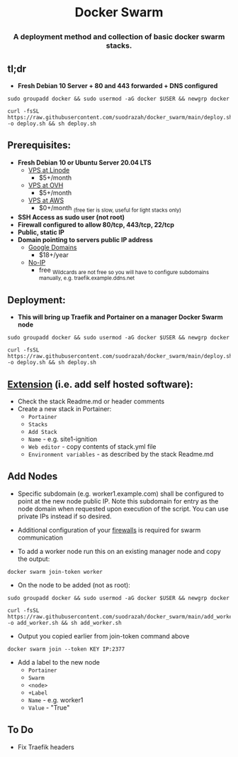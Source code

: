 # <p align="center">Docker Swarm</p>
### <p align="center">A deployment method and collection of basic docker swarm stacks.</p>

## tl;dr
* **Fresh Debian 10 Server + 80 and 443 forwarded + DNS configured**
```
sudo groupadd docker && sudo usermod -aG docker $USER && newgrp docker
```
```
curl -fsSL https://raw.githubusercontent.com/suodrazah/docker_swarm/main/deploy.sh -o deploy.sh && sh deploy.sh
```

## Prerequisites:
* **Fresh Debian 10 or Ubuntu Server 20.04 LTS**
  * [VPS at Linode](https://www.linode.com/products/shared/)
    * $5+/month
  * [VPS at OVH](https://ca.ovh.com/au/order/vps/)
    * $5+/month
  * [VPS at AWS](https://ca.ovh.com/au/order/vps/)
    * $0+/month <sub>(free tier is slow, useful for light stacks only)</sub>
* **SSH Access as sudo user (not root)**
* **Firewall configured to allow 80/tcp, 443/tcp, 22/tcp**
* **Public, static IP**
* **Domain pointing to servers public IP address**
  * [Google Domains](https://domains.google.com/)
    * $18+/year
  * [No-IP](https://domains.google.com/)
    * free <sub>Wildcards are not free so you will have to configure subdomains manually, e.g. traefik.example.ddns.net</sub>

## Deployment:
* **This will bring up Traefik and Portainer on a manager Docker Swarm node**
```
sudo groupadd docker && sudo usermod -aG docker $USER && newgrp docker
```
```
curl -fsSL https://raw.githubusercontent.com/suodrazah/docker_swarm/main/deploy.sh -o deploy.sh && sh deploy.sh
```

## [Extension](https://github.com/suodrazah/docker_swarm/tree/main/stacks) (i.e. add self hosted software):
* Check the stack Readme.md or header comments
* Create a new stack in Portainer:
   * `Portainer`
   * `Stacks`
   * `Add Stack`
   * `Name` - e.g. site1-ignition
   * `Web editor` - copy contents of stack.yml file
   * `Environment variables` - as described by the stack Readme.md

## Add Nodes
* Specific subdomain (e.g. worker1.example.com) shall be configured to point at the new node public IP. Note this subdomain for entry as the node domain when requested upon execution of the script. You can use private IPs instead if so desired.
* Additional configuration of your [firewalls](https://docs.docker.com/engine/swarm/swarm-tutorial/#open-protocols-and-ports-between-the-hosts) is required for swarm communication

* To add a worker node run this on an existing manager node and copy the output:
```
docker swarm join-token worker
```
* On the node to be added (not as root):
```
sudo groupadd docker && sudo usermod -aG docker $USER && newgrp docker
```
```
curl -fsSL https://raw.githubusercontent.com/suodrazah/docker_swarm/main/add_worker.sh -o add_worker.sh && sh add_worker.sh
```
* Output you copied earlier from join-token command above
```
docker swarm join --token KEY IP:2377
```

* Add a label to the new node
   * `Portainer`
   * `Swarm`
   * `<node>`
   * `+Label`
   * `Name` - <Node Name> e.g. worker1
   * `Value` - "True"

 ## To Do
 
 * Fix Traefik headers
